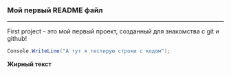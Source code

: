 ### Мой первый README файл
---

First project - это мой первый проект, созданный для знакомства с git и github!

```c#
Console.WriteLine("А тут я тестирую строки с кодом");
```

**Жирный текст**